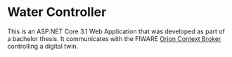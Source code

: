 # Water Controller
This is an ASP.NET Core 3.1 Web Application that was developed as part of a bachelor thesis.
It communicates with the FIWARE [Orion Context Broker](https://github.com/telefonicaid/fiware-orion) controlling a digital twin.
